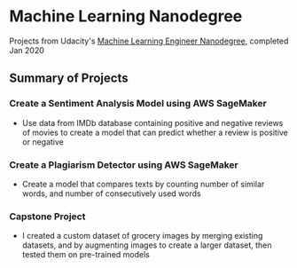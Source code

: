 # Machine Learning Nanodegree #
Projects from Udacity's [Machine Learning Engineer Nanodegree](https://www.udacity.com/course/machine-learning-engineer-nanodegree--nd009t), completed Jan 2020

## Summary of Projects ##
### Create a Sentiment Analysis Model using AWS SageMaker ###
- Use data from IMDb database containing positive and negative reviews of movies to create a model that can predict whether a review is positive or negative

### Create a Plagiarism Detector using AWS SageMaker ###
- Create a model that compares texts by counting number of similar words, and number of consecutively used words 

### Capstone Project ###
- I created a custom dataset of grocery images by merging existing datasets, and by augmenting images to create a larger dataset, then tested them on pre-trained models 
